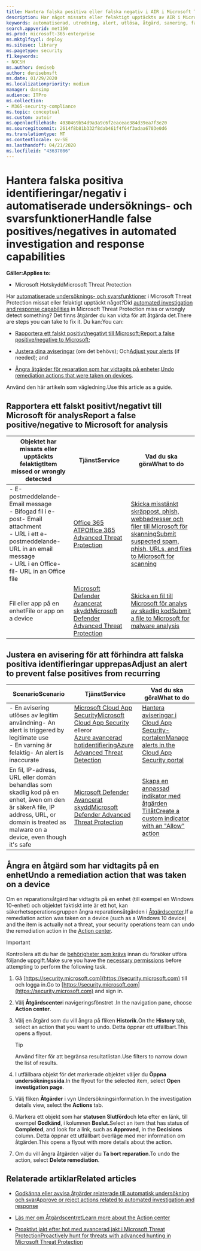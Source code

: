 ```yaml
---
title: Hantera falska positiva eller falska negativ i AIR i Microsoft Threat Protection
description: Har något missats eller felaktigt upptäckts av AIR i Microsoft Threat Protection? Lär dig hur du skickar falska positiva eller falska negativ till Microsoft för analys.
keywords: automatiserad, utredning, alert, utlösa, åtgärd, sanering, falskt positivt, falskt negativt
search.appverid: met150
ms.prod: microsoft-365-enterprise
ms.mktglfcycl: deploy
ms.sitesec: library
ms.pagetype: security
f1.keywords:
- NOCSH
ms.author: deniseb
author: denisebmsft
ms.date: 01/29/2020
ms.localizationpriority: medium
manager: dansimp
audience: ITPro
ms.collection:
- M365-security-compliance
ms.topic: conceptual
ms.custom: autoir
ms.openlocfilehash: 4030469b54d9a3a9c6f2eaceae384d39ea7f3e20
ms.sourcegitcommit: 2614f8b81b332f8dab461f4f64f3adaa6703e0d6
ms.translationtype: MT
ms.contentlocale: sv-SE
ms.lasthandoff: 04/21/2020
ms.locfileid: "43637086"
---
```

# <a name="handle-false-positivesnegatives-in-automated-investigation-and-response-capabilities"></a><span data-ttu-id="9a329-105">Hantera falska positiva identifieringar/negativ i automatiserade undersöknings- och svarsfunktioner</span><span class="sxs-lookup"><span data-stu-id="9a329-105">Handle false positives/negatives in automated investigation and response capabilities</span></span>

<span data-ttu-id="9a329-106">**Gäller:**</span><span class="sxs-lookup"><span data-stu-id="9a329-106">**Applies to:**</span></span>
- <span data-ttu-id="9a329-107">Microsoft Hotskydd</span><span class="sxs-lookup"><span data-stu-id="9a329-107">Microsoft Threat Protection</span></span>

<span data-ttu-id="9a329-108">Har [automatiserade undersöknings- och svarsfunktioner](mtp-autoir.md) i Microsoft Threat Protection missat eller felaktigt upptäckt något?</span><span class="sxs-lookup"><span data-stu-id="9a329-108">Did [automated investigation and response capabilities](mtp-autoir.md) in Microsoft Threat Protection miss or wrongly detect something?</span></span> <span data-ttu-id="9a329-109">Det finns åtgärder du kan vidta för att åtgärda det.</span><span class="sxs-lookup"><span data-stu-id="9a329-109">There are steps you can take to fix it.</span></span> <span data-ttu-id="9a329-110">Du kan:</span><span class="sxs-lookup"><span data-stu-id="9a329-110">You can:</span></span>

- <span data-ttu-id="9a329-111">[Rapportera ett falskt positivt/negativt till Microsoft](#report-a-false-positivenegative-to-microsoft-for-analysis);</span><span class="sxs-lookup"><span data-stu-id="9a329-111">[Report a false positive/negative to Microsoft](#report-a-false-positivenegative-to-microsoft-for-analysis);</span></span>

- <span data-ttu-id="9a329-112">[Justera dina aviseringar](#adjust-an-alert-to-prevent-false-positives-from-recurring) (om det behövs); Och</span><span class="sxs-lookup"><span data-stu-id="9a329-112">[Adjust your alerts](#adjust-an-alert-to-prevent-false-positives-from-recurring) (if needed); and</span></span> 

- <span data-ttu-id="9a329-113">[Ångra åtgärder för reparation som har vidtagits på enheter](#undo-a-remediation-action-that-was-taken-on-a-device).</span><span class="sxs-lookup"><span data-stu-id="9a329-113">[Undo remediation actions that were taken on devices](#undo-a-remediation-action-that-was-taken-on-a-device).</span></span> 

<span data-ttu-id="9a329-114">Använd den här artikeln som vägledning.</span><span class="sxs-lookup"><span data-stu-id="9a329-114">Use this article as a guide.</span></span> 

## <a name="report-a-false-positivenegative-to-microsoft-for-analysis"></a><span data-ttu-id="9a329-115">Rapportera ett falskt positivt/negativt till Microsoft för analys</span><span class="sxs-lookup"><span data-stu-id="9a329-115">Report a false positive/negative to Microsoft for analysis</span></span>

|<span data-ttu-id="9a329-116">Objektet har missats eller upptäckts felaktigt</span><span class="sxs-lookup"><span data-stu-id="9a329-116">Item missed or wrongly detected</span></span> |<span data-ttu-id="9a329-117">Tjänst</span><span class="sxs-lookup"><span data-stu-id="9a329-117">Service</span></span>  |<span data-ttu-id="9a329-118">Vad du ska göra</span><span class="sxs-lookup"><span data-stu-id="9a329-118">What to do</span></span>  |
|---------|---------|---------|
|<span data-ttu-id="9a329-119">- E-postmeddelande</span><span class="sxs-lookup"><span data-stu-id="9a329-119">- Email message</span></span> <br/><span data-ttu-id="9a329-120">- Bifogad fil i e-post</span><span class="sxs-lookup"><span data-stu-id="9a329-120">- Email attachment</span></span> <br/><span data-ttu-id="9a329-121">- URL i ett e-postmeddelande</span><span class="sxs-lookup"><span data-stu-id="9a329-121">- URL in an email message</span></span><br/><span data-ttu-id="9a329-122">- URL i en Office-fil</span><span class="sxs-lookup"><span data-stu-id="9a329-122">- URL in an Office file</span></span>      |[<span data-ttu-id="9a329-123">Office 365 ATP</span><span class="sxs-lookup"><span data-stu-id="9a329-123">Office 365 Advanced Threat Protection</span></span>](https://docs.microsoft.com/microsoft-365/security/office-365-security/office-365-atp)        |[<span data-ttu-id="9a329-124">Skicka misstänkt skräppost, phish, webbadresser och filer till Microsoft för skanning</span><span class="sxs-lookup"><span data-stu-id="9a329-124">Submit suspected spam, phish, URLs, and files to Microsoft for scanning</span></span>](https://docs.microsoft.com/microsoft-365/security/office-365-security/admin-submission)         |
|<span data-ttu-id="9a329-125">Fil eller app på en enhet</span><span class="sxs-lookup"><span data-stu-id="9a329-125">File or app on a device</span></span>    |[<span data-ttu-id="9a329-126">Microsoft Defender Avancerat skydd</span><span class="sxs-lookup"><span data-stu-id="9a329-126">Microsoft Defender Advanced Threat Protection</span></span>](https://docs.microsoft.com/windows/security/threat-protection)         |[<span data-ttu-id="9a329-127">Skicka en fil till Microsoft för analys av skadlig kod</span><span class="sxs-lookup"><span data-stu-id="9a329-127">Submit a file to Microsoft for malware analysis</span></span>](https://www.microsoft.com/wdsi/filesubmission)         |

## <a name="adjust-an-alert-to-prevent-false-positives-from-recurring"></a><span data-ttu-id="9a329-128">Justera en avisering för att förhindra att falska positiva identifieringar upprepas</span><span class="sxs-lookup"><span data-stu-id="9a329-128">Adjust an alert to prevent false positives from recurring</span></span>

|<span data-ttu-id="9a329-129">Scenario</span><span class="sxs-lookup"><span data-stu-id="9a329-129">Scenario</span></span> |<span data-ttu-id="9a329-130">Tjänst</span><span class="sxs-lookup"><span data-stu-id="9a329-130">Service</span></span> |<span data-ttu-id="9a329-131">Vad du ska göra</span><span class="sxs-lookup"><span data-stu-id="9a329-131">What to do</span></span> |
|--------|--------|--------|
|<span data-ttu-id="9a329-132">- En avisering utlöses av legitim användning</span><span class="sxs-lookup"><span data-stu-id="9a329-132">- An alert is triggered by legitimate use</span></span> <br/><span data-ttu-id="9a329-133">- En varning är felaktig</span><span class="sxs-lookup"><span data-stu-id="9a329-133">- An alert is inaccurate</span></span>    |[<span data-ttu-id="9a329-134">Microsoft Cloud App Security</span><span class="sxs-lookup"><span data-stu-id="9a329-134">Microsoft Cloud App Security</span></span>](https://docs.microsoft.com/cloud-app-security)<br/> <span data-ttu-id="9a329-135">eller</span><span class="sxs-lookup"><span data-stu-id="9a329-135">or</span></span> <br/>[<span data-ttu-id="9a329-136">Azure avancerad hotidentifiering</span><span class="sxs-lookup"><span data-stu-id="9a329-136">Azure Advanced Threat Detection</span></span>](https://docs.microsoft.com/azure/security/fundamentals/threat-detection)         |[<span data-ttu-id="9a329-137">Hantera aviseringar i Cloud App Security-portalen</span><span class="sxs-lookup"><span data-stu-id="9a329-137">Manage alerts in the Cloud App Security portal</span></span>](https://docs.microsoft.com/cloud-app-security/managing-alerts)         |
|<span data-ttu-id="9a329-138">En fil, IP-adress, URL eller domän behandlas som skadlig kod på en enhet, även om den är säker</span><span class="sxs-lookup"><span data-stu-id="9a329-138">A file, IP address, URL, or domain is treated as malware on a device, even though it's safe</span></span>|[<span data-ttu-id="9a329-139">Microsoft Defender Avancerat skydd</span><span class="sxs-lookup"><span data-stu-id="9a329-139">Microsoft Defender Advanced Threat Protection</span></span>](https://docs.microsoft.com/windows/security/threat-protection) |[<span data-ttu-id="9a329-140">Skapa en anpassad indikator med åtgärden Tillåt</span><span class="sxs-lookup"><span data-stu-id="9a329-140">Create a custom indicator with an "Allow" action</span></span>](https://docs.microsoft.com/windows/security/threat-protection/microsoft-defender-atp/manage-indicators) |


## <a name="undo-a-remediation-action-that-was-taken-on-a-device"></a><span data-ttu-id="9a329-141">Ångra en åtgärd som har vidtagits på en enhet</span><span class="sxs-lookup"><span data-stu-id="9a329-141">Undo a remediation action that was taken on a device</span></span>

<span data-ttu-id="9a329-142">Om en reparationsåtgärd har vidtagits på en enhet (till exempel en Windows 10-enhet) och objektet faktiskt inte är ett hot, kan säkerhetsoperationsgruppen ångra reparationsåtgärden i [Åtgärdscenter](mtp-action-center.md).</span><span class="sxs-lookup"><span data-stu-id="9a329-142">If a remediation action was taken on a device (such as a Windows 10 device) and the item is actually not a threat, your security operations team can undo the remediation action in the [Action center](mtp-action-center.md).</span></span>

> [!IMPORTANT]
> <span data-ttu-id="9a329-143">Kontrollera att du har de [behörigheter som krävs](mtp-action-center.md#required-permissions-for-action-center-tasks) innan du försöker utföra följande uppgift.</span><span class="sxs-lookup"><span data-stu-id="9a329-143">Make sure you have the [necessary permissions](mtp-action-center.md#required-permissions-for-action-center-tasks) before attempting to perform the following task.</span></span>

1. <span data-ttu-id="9a329-144">Gå [https://security.microsoft.com](https://security.microsoft.com) till och logga in.</span><span class="sxs-lookup"><span data-stu-id="9a329-144">Go to [https://security.microsoft.com](https://security.microsoft.com) and sign in.</span></span> 

2. <span data-ttu-id="9a329-145">Välj **Åtgärdscenter**i navigeringsfönstret .</span><span class="sxs-lookup"><span data-stu-id="9a329-145">In the navigation pane, choose **Action center**.</span></span> 

3. <span data-ttu-id="9a329-146">Välj en åtgärd som du vill ångra på fliken **Historik.**</span><span class="sxs-lookup"><span data-stu-id="9a329-146">On the **History** tab, select an action that you want to undo.</span></span> <span data-ttu-id="9a329-147">Detta öppnar ett utfällbart.</span><span class="sxs-lookup"><span data-stu-id="9a329-147">This opens a flyout.</span></span><br/>
    > [!TIP]
    > <span data-ttu-id="9a329-148">Använd filter för att begränsa resultatlistan.</span><span class="sxs-lookup"><span data-stu-id="9a329-148">Use filters to narrow down the list of results.</span></span> 

4. <span data-ttu-id="9a329-149">I utfällbara objekt för det markerade objektet väljer du **Öppna undersökningssida**.</span><span class="sxs-lookup"><span data-stu-id="9a329-149">In the flyout for the selected item, select **Open investigation page**.</span></span>

5. <span data-ttu-id="9a329-150">Välj fliken **Åtgärder** i vyn Undersökningsinformation.</span><span class="sxs-lookup"><span data-stu-id="9a329-150">In the investigation details view, select the **Actions** tab.</span></span>

6. <span data-ttu-id="9a329-151">Markera ett objekt som har **statusen Slutförd**och leta efter en länk, till exempel **Godkänd**, i kolumnen **Beslut.**</span><span class="sxs-lookup"><span data-stu-id="9a329-151">Select an item that has status of **Completed**, and look for a link, such as **Approved**, in the **Decisions** column.</span></span> <span data-ttu-id="9a329-152">Detta öppnar ett utfällbart överläge med mer information om åtgärden.</span><span class="sxs-lookup"><span data-stu-id="9a329-152">This opens a flyout with more details about the action.</span></span>

7. <span data-ttu-id="9a329-153">Om du vill ångra åtgärden väljer du **Ta bort reparation**.</span><span class="sxs-lookup"><span data-stu-id="9a329-153">To undo the action, select **Delete remediation**.</span></span>

## <a name="related-articles"></a><span data-ttu-id="9a329-154">Relaterade artiklar</span><span class="sxs-lookup"><span data-stu-id="9a329-154">Related articles</span></span>

- [<span data-ttu-id="9a329-155">Godkänna eller avvisa åtgärder relaterade till automatisk undersökning och svar</span><span class="sxs-lookup"><span data-stu-id="9a329-155">Approve or reject actions related to automated investigation and response</span></span>](mtp-autoir-actions.md)

- [<span data-ttu-id="9a329-156">Läs mer om Åtgärdscentret</span><span class="sxs-lookup"><span data-stu-id="9a329-156">Learn more about the Action center</span></span>](mtp-action-center.md)

- [<span data-ttu-id="9a329-157">Proaktivt jakt efter hot med avancerad jakt i Microsoft Threat Protection</span><span class="sxs-lookup"><span data-stu-id="9a329-157">Proactively hunt for threats with advanced hunting in Microsoft Threat Protection</span></span>](advanced-hunting-overview.md)
